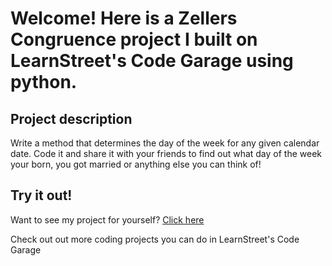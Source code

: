 
Welcome! Here is a Zellers Congruence project I built on LearnStreet's Code Garage using python.
===============================================================================================================

Project description
-------------------------

Write a method that determines the day of the week for any given calendar date. Code it and share it with your friends to find out what day of the week your born, you got married or anything else you can think of!

Try it out!
--------------

Want to see my project for yourself? [Click here](http://www.learnstreet.com//profile/52976ed676b99c10a1000516?page_name=project)

Check out out more coding projects you can do in LearnStreet's Code Garage
		